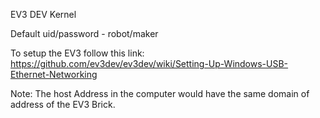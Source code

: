 
EV3 DEV Kernel

Default uid/password - robot/maker

To setup the EV3 follow this link:
https://github.com/ev3dev/ev3dev/wiki/Setting-Up-Windows-USB-Ethernet-Networking

Note: The host Address in the computer would have the same domain of address of the EV3 Brick.